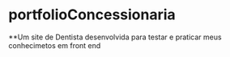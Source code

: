 # portfolioConcessionaria
  **Um site de Dentista desenvolvida para testar e praticar meus conhecimetos em  front end 
